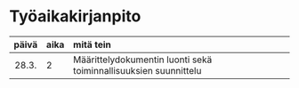 # Työaikakirjanpito

| päivä | aika | mitä tein  |
| :----:|:-----| :-----|
| 28.3. | 2    | Määrittelydokumentin luonti sekä toiminnallisuuksien suunnittelu |
